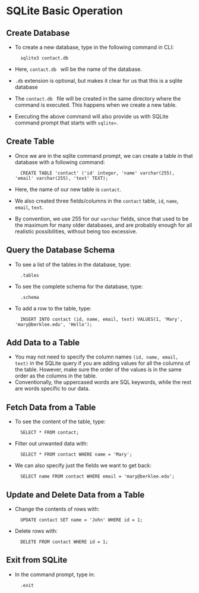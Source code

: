 # SQLite Basic Operation

## Create Database
- To create a new database, type in the following command in CLI:

		sqlite3 contact.db

- Here, `contact.db ` will be the name of the database.
- `.db` extension is optional, but makes it clear for us that this is a sqlite database
- The `contact.db ` file will be created in the same directory where the command is executed. This happens when we create a new table.
- Executing the above command will also provide us with SQLite command prompt that starts with `sqlite>`.

## Create Table
- Once we are in the sqlite command prompt, we can create a table in that database with a following command:

		CREATE TABLE 'contact' ('id' integer, 'name' varchar(255), 'email' varchar(255), 'text' TEXT);

- Here, the name of our new table is `contact`.
- We also created three fields/columns in the `contact` table, `id`, `name`, `email`, `text`.
- By convention, we use 255 for our `varchar` fields, since that used to be the maximum for many older databases, and are probably enough for all realistic possibilities, without being too excessive. 

## Query the Database Schema
- To see a list of the tables in the database, type:

		.tables

- To see the complete schema for the database, type:

		.schema
		
- To add a row to the table, type:

		INSERT INTO contact (id, name, email, text) VALUES(1, 'Mary', 'mary@berklee.edu', 'Hello');

## Add Data to a Table
- You may not need to specify the column names `(id, name, email, text)` in the SQLite query if you are adding values for all the columns of the table. However, make sure the order of the values is in the same order as the columns in the table.
- Conventionally, the uppercased words are SQL keywords, while the rest are words specific to our data. 

## Fetch Data from a Table
- To see the content of the table, type:

		SELECT * FROM contact;

- Filter out unwanted data with:

		SELECT * FROM contact WHERE name = 'Mary';

- We can also specify just the fields we want to get back:

		SELECT name FROM contact WHERE email = 'mary@berklee.edu';
		
## Update and Delete Data from a Table
- Change the contents of rows with:

		UPDATE contact SET name = 'John' WHERE id = 1;

- Delete rows with:

		DELETE FROM contact WHERE id = 1;

## Exit from SQLite
- In the command prompt, type in:

		.exit